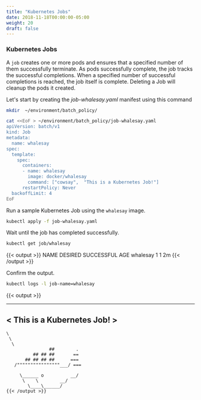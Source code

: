 ```yaml
---
title: "Kubernetes Jobs"
date: 2018-11-18T00:00:00-05:00
weight: 20
draft: false
---
```


### Kubernetes Jobs

A `job` creates one or more pods and ensures that a specified number of them successfully terminate. As pods successfully complete, the job tracks the successful completions. When a specified number of successful completions is reached, the job itself is complete. Deleting a Job will cleanup the pods it created.

Let's start by creating the _job-whalesay.yaml_ manifest using this command

```bash
mkdir  ~/environment/batch_policy/

cat <<EoF > ~/environment/batch_policy/job-whalesay.yaml
apiVersion: batch/v1
kind: Job
metadata:
  name: whalesay
spec:
  template:
    spec:
      containers:
      - name: whalesay
        image: docker/whalesay
        command: ["cowsay",  "This is a Kubernetes Job!"]
      restartPolicy: Never
  backoffLimit: 4
EoF
```

Run a sample Kubernetes Job using the `whalesay` image.

```bash
kubectl apply -f job-whalesay.yaml
```

Wait until the job has completed successfully.

```bash
kubectl get job/whalesay
```

{{< output >}}
NAME       DESIRED   SUCCESSFUL   AGE
whalesay   1         1            2m
{{< /output >}}

Confirm the output.

```bash
kubectl logs -l job-name=whalesay
```

{{< output >}}
 ___________________________ 
< This is a Kubernetes Job! >
 --------------------------- 
    \
     \
      \     
                    ##        .            
              ## ## ##       ==            
           ## ## ## ##      ===            
       /""""""""""""""""___/ ===        
  ~~~ {~~ ~~~~ ~~~ ~~~~ ~~ ~ /  ===- ~~~   
       \______ o          __/            
        \    \        __/             
          \____\______/   
{{< /output >}}
